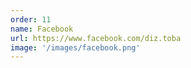 ```yaml
---
order: 11
name: Facebook
url: https://www.facebook.com/diz.toba
image: '/images/facebook.png'
---
```

